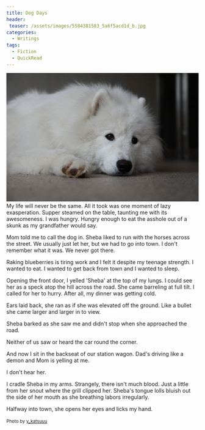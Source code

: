 ```yaml
---
title: Dog Days
header:
 teaser: /assets/images/5584381583_5a6f5acd1d_b.jpg
categories:
  - Writings
tags:
  - Fiction
  - QuickRead
---
```

<img src="/assets/images/5584381583_5a6f5acd1d_b.jpg">My life will never be the same. All it took was one moment of lazy exasperation. Supper steamed on the table, taunting me with its awesomeness. I was hungry. Hungry enough to eat the asshole out of a skunk as my grandfather would say.

Mom told me to call the dog in. Sheba liked to run with the horses across the street. We usually just let her, but we had to go into town. I don't remember what it was. We never got there.

Raking blueberries is tiring work and I felt it despite my teenage strength. I wanted to eat. I wanted to get back from town and I wanted to sleep.

Opening the front door, I yelled 'Sheba' at the top of my lungs. I could see her as a speck atop the hill across the road. She came barreling at full tilt. I called for her to hurry. After all, my dinner was getting cold.

Ears laid back, she ran as if she was elevated off the ground. Like a bullet she came larger and larger in to view.

Sheba barked as she saw me and didn't stop when she approached the road.

Neither of us saw or heard the car round the corner.

And now I sit in the backseat of our station wagon. Dad's driving like a demon and Mom is yelling at me.

I don't hear her.

I cradle Sheba in my arms. Strangely, there isn't much blood. Just a little from her snout where the grill clipped her. Sheba's tongue lolls bluish out the side of her mouth as she breathing labors irregularly.

Halfway into town, she opens her eyes and licks my hand.

<small>Photo by <a href="http://www.flickr.com/photos/50545257@N00/5584381583">y_katsuuu</a></small>